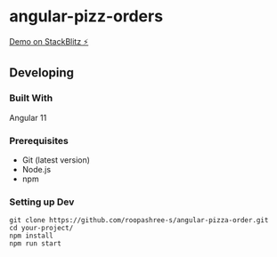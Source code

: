 # angular-pizz-orders

[Demo on StackBlitz ⚡️](https://angular-ivy-e6d6x1.stackblitz.io/orders)

## Developing

### Built With

Angular 11

### Prerequisites

* Git (latest version)
* Node.js
* npm

### Setting up Dev

```shell
git clone https://github.com/roopashree-s/angular-pizza-order.git
cd your-project/
npm install
npm run start
```
